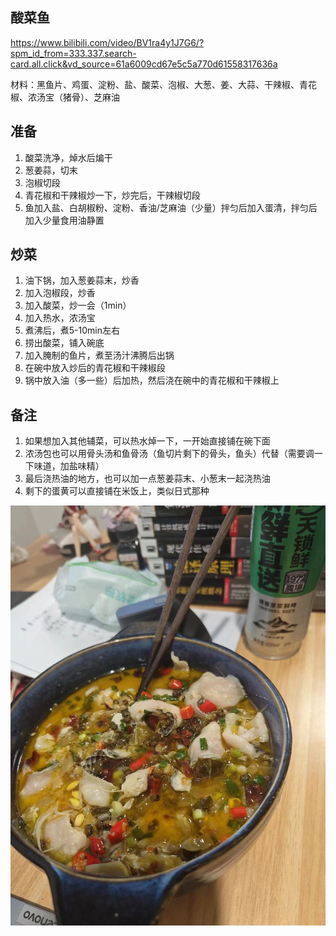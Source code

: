 ## 酸菜鱼

https://www.bilibili.com/video/BV1ra4y1J7G6/?spm_id_from=333.337.search-card.all.click&vd_source=61a6009cd67e5c5a770d61558317636a

材料：黑鱼片、鸡蛋、淀粉、盐、酸菜、泡椒、大葱、姜、大蒜、干辣椒、青花椒、浓汤宝（猪骨）、芝麻油

## 准备
1. 酸菜洗净，焯水后煸干
2. 葱姜蒜，切末
3. 泡椒切段
4. 青花椒和干辣椒炒一下，炒完后，干辣椒切段
5. 鱼加入盐、白胡椒粉、淀粉、香油/芝麻油（少量）拌匀后加入蛋清，拌匀后加入少量食用油静置

## 炒菜
1. 油下锅，加入葱姜蒜末，炒香
2. 加入泡椒段，炒香
3. 加入酸菜，炒一会（1min）
4. 加入热水，浓汤宝
5. 煮沸后，煮5-10min左右
6. 捞出酸菜，铺入碗底
7. 加入腌制的鱼片，煮至汤汁沸腾后出锅
8. 在碗中放入炒后的青花椒和干辣椒段
9. 锅中放入油（多一些）后加热，然后浇在碗中的青花椒和干辣椒上

## 备注

1. 如果想加入其他辅菜，可以热水焯一下，一开始直接铺在碗下面
2. 浓汤包也可以用骨头汤和鱼骨汤（鱼切片剩下的骨头，鱼头）代替（需要调一下味道，加盐味精）
3. 最后浇热油的地方，也可以加一点葱姜蒜末、小葱末一起浇热油
4. 剩下的蛋黄可以直接铺在米饭上，类似日式那种


![suancaiyu1](./img/suancaiyu1.jpg)
